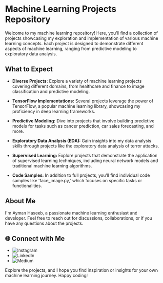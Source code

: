# Machine Learning Projects Repository

Welcome to my machine learning repository! Here, you'll find a collection of projects showcasing my exploration and implementation of various machine learning concepts. Each project is designed to demonstrate different aspects of machine learning, ranging from predictive modeling to exploratory data analysis.

## What to Expect

- **Diverse Projects:** Explore a variety of machine learning projects covering different domains, from healthcare and finance to image classification and predictive modeling.

- **TensorFlow Implementations:** Several projects leverage the power of TensorFlow, a popular machine learning library, showcasing my proficiency in deep learning frameworks.

- **Predictive Modeling:** Dive into projects that involve building predictive models for tasks such as cancer prediction, car sales forecasting, and more.

- **Exploratory Data Analysis (EDA):** Gain insights into my data analysis skills through projects like the exploratory data analysis of terror attacks.

- **Supervised Learning:** Explore projects that demonstrate the application of supervised learning techniques, including neural network models and traditional machine learning algorithms.

- **Code Samples:** In addition to full projects, you'll find individual code samples like 'face_image.py,' which focuses on specific tasks or functionalities.

## About Me

I'm Ayman Haseeb, a passionate machine learning enthusiast and developer. Feel free to reach out for discussions, collaborations, or if you have any questions about the projects.

## 🌐 Connect with Me
- ![Instagram](https://www.instagram.com/_aymaaaaan___/) 
- ![LinkedIn](https://www.linkedin.com/in/ayman-haseeb-4281a1251/) 
- ![Medium](https://medium.com/@aymanhaseeb8121) 

Explore the projects, and I hope you find inspiration or insights for your own machine learning journey. Happy coding!

